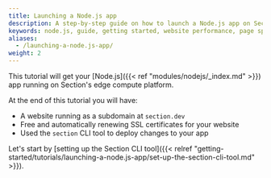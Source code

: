 ```yaml
---
title: Launching a Node.js app
description: A step-by-step guide on how to launch a Node.js app on Section.
keywords: node.js, guide, getting started, website performance, page speed, webpage speed, website security, edge compute, paas
aliases:
  - /launching-a-node.js-app/
weight: 2
---
```


This tutorial will get your [Node.js]({{< ref "modules/nodejs/_index.md" >}}) app running on Section's edge compute platform.

At the end of this tutorial you will have:

* A website running as a subdomain at `section.dev`
* Free and automatically renewing SSL certificates for your website
* Used the `section` CLI tool to deploy changes to your app

Let's start by [setting up the Section CLI tool]({{< relref "getting-started/tutorials/launching-a-node.js-app/set-up-the-section-cli-tool.md" >}}).
